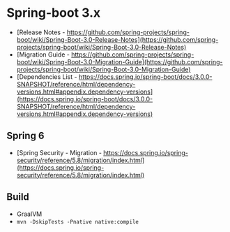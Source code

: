 # Spring-boot 3.x

* [Release Notes - https://github.com/spring-projects/spring-boot/wiki/Spring-Boot-3.0-Release-Notes](https://github.com/spring-projects/spring-boot/wiki/Spring-Boot-3.0-Release-Notes)
* [Migration Guide - https://github.com/spring-projects/spring-boot/wiki/Spring-Boot-3.0-Migration-Guide](https://github.com/spring-projects/spring-boot/wiki/Spring-Boot-3.0-Migration-Guide)
* [Dependencies List - https://docs.spring.io/spring-boot/docs/3.0.0-SNAPSHOT/reference/html/dependency-versions.html#appendix.dependency-versions](https://docs.spring.io/spring-boot/docs/3.0.0-SNAPSHOT/reference/html/dependency-versions.html#appendix.dependency-versions)

## Spring 6

* [Spring Security - Migration - https://docs.spring.io/spring-security/reference/5.8/migration/index.html](https://docs.spring.io/spring-security/reference/5.8/migration/index.html)

## Build

* GraalVM
* `mvn -DskipTests -Pnative native:compile`

